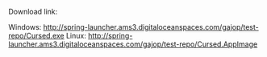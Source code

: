 Download link:

Windows: http://spring-launcher.ams3.digitaloceanspaces.com/gajop/test-repo/Cursed.exe
Linux: http://spring-launcher.ams3.digitaloceanspaces.com/gajop/test-repo/Cursed.AppImage
